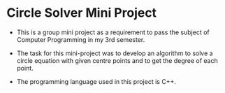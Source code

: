 # Circle Solver Mini Project

- This is a group mini project as a requirement to pass the subject of Computer Programming in my 3rd semester.

- The task for this mini-project was to develop an algorithm to solve a circle equation with given centre points and to get the degree of each point.

- The programming language used in this project is C++.
